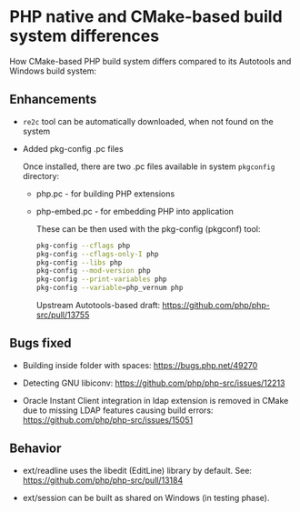 # PHP native and CMake-based build system differences

How CMake-based PHP build system differs compared to its Autotools and Windows
build system:

## Enhancements

* `re2c` tool can be automatically downloaded, when not found on the system

* Added pkg-config .pc files

  Once installed, there are two .pc files available in system `pkgconfig`
  directory:

  * php.pc - for building PHP extensions
  * php-embed.pc - for embedding PHP into application

    These can be then used with the pkg-config (pkgconf) tool:

    ```sh
    pkg-config --cflags php
    pkg-config --cflags-only-I php
    pkg-config --libs php
    pkg-config --mod-version php
    pkg-config --print-variables php
    pkg-config --variable=php_vernum php
    ```

    Upstream Autotools-based draft: https://github.com/php/php-src/pull/13755

## Bugs fixed

* Building inside folder with spaces:
  https://bugs.php.net/49270

* Detecting GNU libiconv:
  https://github.com/php/php-src/issues/12213

* Oracle Instant Client integration in ldap extension is removed in CMake due to
  missing LDAP features causing build errors:
  https://github.com/php/php-src/issues/15051

## Behavior

* ext/readline uses the libedit (EditLine) library by default.
  See: https://github.com/php/php-src/pull/13184

* ext/session can be built as shared on Windows (in testing phase).
